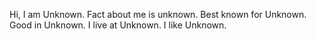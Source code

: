 Hi, I am Unknown.
Fact about me is unknown. 
Best known for Unknown. 
Good in Unknown.
I live at Unknown.
I like Unknown.

<!---
MrUnknownjiiiii/MrUnknownjiiiii is a ✨ special ✨ repository because its `README.md` (this file) appears on your GitHub profile.
You can click the Preview link to take a look at your changes.
--->
